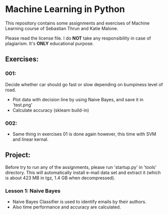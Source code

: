 # Machine Learning in Python

This repository contains some assignments and exercises of Machine Learning course of Sebastian Thrun and Katie Malone.

Please read the license file. I do **NOT** take any responsibility in case of plagiarism. It's **ONLY** educational purpose.

## Exercises:
### 001:

Decide whether car should go fast or slow depending on bumpiness level of road.

* Plot data with decision line by using Naive Bayes, and save it in 'test.png'
* Calculate accuracy (sklearn build-in)

### 002:

* Same thing in exercises 01 is done again however, this time with SVM and linear kernal.

## Project:

Before try to run any of the assignments, please run 'startup.py' in 'tools' directory. This will automatically install e-mail data set and extract it (which is about 423 MB in tgz, 1.4 GB when decompressed).

### Lesson 1: Naive Bayes

* Naive Bayes Classifier is used to identify emails by their authors. 
* Also time performance and accuracy are calculated.
